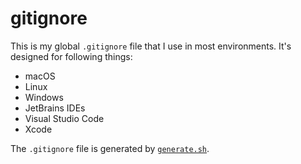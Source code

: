# gitignore

This is my global `.gitignore` file that I use in most environments. It's designed for following things:

- macOS
- Linux
- Windows
- JetBrains IDEs
- Visual Studio Code
- Xcode

The `.gitignore` file is generated by [`generate.sh`](./generate.sh).